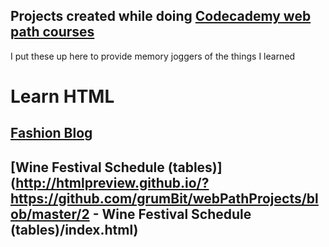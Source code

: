 Projects created while doing [Codecademy web path courses](https://www.codecademy.com/learn/paths/web-development) 
-------------------------------------------

I put these up here to provide memory joggers of the things I learned

# Learn HTML

## [Fashion Blog](http://htmlpreview.github.io/?https://github.com/grumBit/webPathProjects/blob/master/1%20-%20Learn%20HTML/1%20-%20Fashion%20Blog/index.html)

## [Wine Festival Schedule (tables)](http://htmlpreview.github.io/?https://github.com/grumBit/webPathProjects/blob/master/2 - Wine Festival Schedule (tables)/index.html)
## [](http://htmlpreview.github.io/?https://github.com/grumBit/webPathProjects/blob/master//index.html)
## [](http://htmlpreview.github.io/?https://github.com/grumBit/webPathProjects/blob/master//index.html)
## [](http://htmlpreview.github.io/?https://github.com/grumBit/webPathProjects/blob/master//index.html)
## [](http://htmlpreview.github.io/?https://github.com/grumBit/webPathProjects/blob/master//index.html)
## [](http://htmlpreview.github.io/?https://github.com/grumBit/webPathProjects/blob/master//index.html)
## [](http://htmlpreview.github.io/?https://github.com/grumBit/webPathProjects/blob/master//index.html)
## [](http://htmlpreview.github.io/?https://github.com/grumBit/webPathProjects/blob/master//index.html)
## [](http://htmlpreview.github.io/?https://github.com/grumBit/webPathProjects/blob/master//index.html)
## [](http://htmlpreview.github.io/?https://github.com/grumBit/webPathProjects/blob/master//index.html)
## [](http://htmlpreview.github.io/?https://github.com/grumBit/webPathProjects/blob/master//index.html)
## [](http://htmlpreview.github.io/?https://github.com/grumBit/webPathProjects/blob/master//index.html)







<!-- Blank entry for next projects; -->
## [](http://htmlpreview.github.io/?https://github.com/grumBit/webPathProjects/blob/master//index.html)
